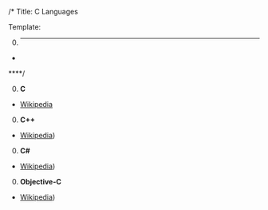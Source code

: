 /*
Title: C Languages

Template:

0. ****

* []()

****/

0. **C**

  * [Wikipedia](https://en.wikipedia.org/wiki/C_(programming_language))

0. **C++**

  * [Wikipedia](https://en.wikipedia.org/wiki/C%2B%2B))

0. **C#**

  * [Wikipedia](https://en.wikipedia.org/wiki/C_Sharp_(programming_language)))

0. **Objective-C**

  * [Wikipedia](https://en.wikipedia.org/wiki/Objective-C))
